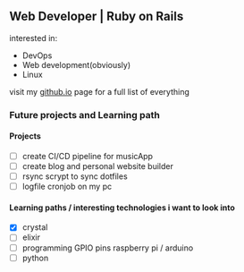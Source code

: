 ## Web Developer | Ruby on Rails 
interested in: 
- DevOps
- Web development(obviously)
- Linux

visit my [github.io](https://h4ppyr0gu3.github.io/) page for a full list of everything

### Future projects and Learning path

#### Projects

- [ ] create CI/CD pipeline for musicApp
- [ ] create blog and personal website builder 
- [ ] rsync scrypt to sync dotfiles
- [ ] logfile cronjob on my pc

#### Learning paths / interesting technologies i want to look into

- [x] crystal
- [ ] elixir
- [ ] programming GPIO pins raspberry pi / arduino
- [ ] python
